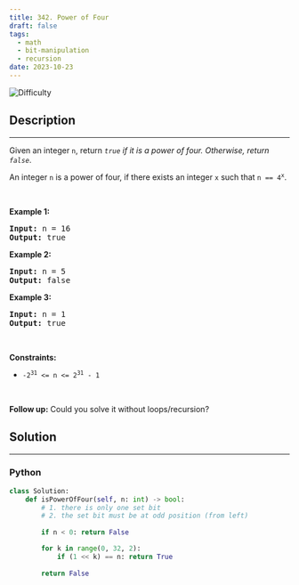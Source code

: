 ```yaml
---
title: 342. Power of Four
draft: false
tags: 
  - math
  - bit-manipulation
  - recursion
date: 2023-10-23
---
```


![Difficulty](https://img.shields.io/badge/Difficulty-Easy-blue.svg)

## Description

---
<p>Given an integer <code>n</code>, return <em><code>true</code> if it is a power of four. Otherwise, return <code>false</code></em>.</p>

<p>An integer <code>n</code> is a power of four, if there exists an integer <code>x</code> such that <code>n == 4<sup>x</sup></code>.</p>

<p>&nbsp;</p>
<p><strong class="example">Example 1:</strong></p>
<pre><strong>Input:</strong> n = 16
<strong>Output:</strong> true
</pre><p><strong class="example">Example 2:</strong></p>
<pre><strong>Input:</strong> n = 5
<strong>Output:</strong> false
</pre><p><strong class="example">Example 3:</strong></p>
<pre><strong>Input:</strong> n = 1
<strong>Output:</strong> true
</pre>
<p>&nbsp;</p>
<p><strong>Constraints:</strong></p>

<ul>
	<li><code>-2<sup>31</sup> &lt;= n &lt;= 2<sup>31</sup> - 1</code></li>
</ul>

<p>&nbsp;</p>
<strong>Follow up:</strong> Could you solve it without loops/recursion?

## Solution

---
### Python
``` py title='power-of-four'
class Solution:
    def isPowerOfFour(self, n: int) -> bool:
        # 1. there is only one set bit
        # 2. the set bit must be at odd position (from left)
        
        if n < 0: return False

        for k in range(0, 32, 2):
            if (1 << k) == n: return True
        
        return False

```

